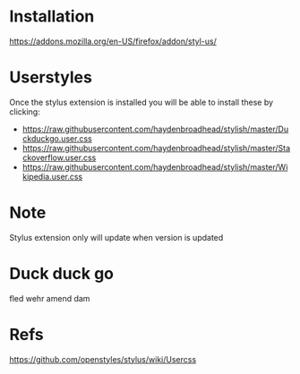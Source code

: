 # Installation
https://addons.mozilla.org/en-US/firefox/addon/styl-us/


# Userstyles
Once the stylus extension is installed you will be able to install these by clicking:
  - https://raw.githubusercontent.com/haydenbroadhead/stylish/master/Duckduckgo.user.css
  - https://raw.githubusercontent.com/haydenbroadhead/stylish/master/Stackoverflow.user.css
  - https://raw.githubusercontent.com/haydenbroadhead/stylish/master/Wikipedia.user.css

# Note
Stylus extension only will update when version is updated

# Duck duck go
fled wehr amend dam

# Refs
https://github.com/openstyles/stylus/wiki/Usercss

